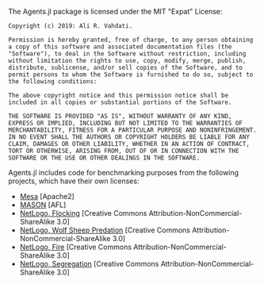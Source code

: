 

The Agents.jl package is licensed under the MIT "Expat" License:

    Copyright (c) 2019: Ali R. Vahdati.

    Permission is hereby granted, free of charge, to any person obtaining a copy of this software and associated documentation files (the "Software"), to deal in the Software without restriction, including without limitation the rights to use, copy, modify, merge, publish, distribute, sublicense, and/or sell copies of the Software, and to permit persons to whom the Software is furnished to do so, subject to the following conditions:

    The above copyright notice and this permission notice shall be included in all copies or substantial portions of the Software.

    THE SOFTWARE IS PROVIDED "AS IS", WITHOUT WARRANTY OF ANY KIND, EXPRESS OR IMPLIED, INCLUDING BUT NOT LIMITED TO THE WARRANTIES OF MERCHANTABILITY, FITNESS FOR A PARTICULAR PURPOSE AND NONINFRINGEMENT. IN NO EVENT SHALL THE AUTHORS OR COPYRIGHT HOLDERS BE LIABLE FOR ANY CLAIM, DAMAGES OR OTHER LIABILITY, WHETHER IN AN ACTION OF CONTRACT, TORT OR OTHERWISE, ARISING FROM, OUT OF OR IN CONNECTION WITH THE SOFTWARE OR THE USE OR OTHER DEALINGS IN THE SOFTWARE.

Agents.jl includes code for benchmarking purposes from the following projects, which have their own licenses:
- [Mesa](https://github.com/projectmesa/mesa/blob/master/LICENSE) [Apache2]
- [MASON](https://github.com/eclab/mason/blob/master/LICENSE) [AFL]
- [NetLogo, Flocking](http://ccl.northwestern.edu/netlogo/models/Flocking) [Creative Commons Attribution-NonCommercial-ShareAlike 3.0]
- [NetLogo, Wolf Sheep Predation](http://ccl.northwestern.edu/netlogo/models/WolfSheepPredation) [Creative Commons Attribution-NonCommercial-ShareAlike 3.0]
- [NetLogo, Fire](http://ccl.northwestern.edu/netlogo/models/Fire) [Creative Commons Attribution-NonCommercial-ShareAlike 3.0]
- [NetLogo, Segregation](http://ccl.northwestern.edu/netlogo/models/Segregation) [Creative Commons Attribution-NonCommercial-ShareAlike 3.0]
